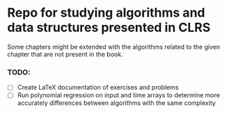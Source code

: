 # Repo for studying algorithms and data structures presented in CLRS
Some chapters might be extended with the algorithms related to the given chapter that are not present in the book.

### TODO:
- [ ] Create LaTeX documentation of exercises and problems
- [ ] Run polynomial regression on input and time arrays to determine more accurately differences between algorithms with the same complexity
